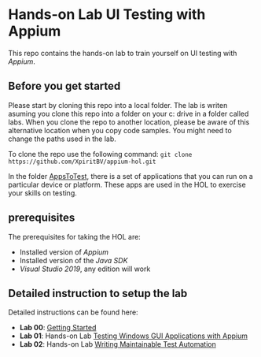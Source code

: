 # Hands-on Lab UI Testing with Appium

This repo contains the hands-on lab to train yourself on UI testing with _Appium_.

## Before you get started
Please start by cloning this repo into a local folder. The lab is writen asuming you clone this repo into a folder on your c: drive in a folder called labs.
When you clone the repo to another location, please be aware of this alternative location when you copy code samples. You might need to change the paths used in the lab.

To clone the repo use the following command:
`git clone https://github.com/XpiritBV/appium-hol.git`

In the folder [AppsToTest](AppsToTest/), there is a set of applications that you can run on a particular device or platform. These apps are used in the HOL to exercise your skills on testing.

## prerequisites
The prerequisites for taking the HOL are:

* Installed version of _Appium_
* Installed version of the _Java SDK_
* _Visual Studio 2019_, any edition will work

## Detailed instruction to setup the lab
Detailed instructions can be found here:

* **Lab 00**: [Getting Started](Docs/GettingStarted.md)
* **Lab 01**: Hands-on Lab [Testing Windows GUI Applications with Appium](Docs/lab-01.md)
* **Lab 02**: Hands-on Lab [Writing Maintainable Test Automation](Docs/lab-02.md)


